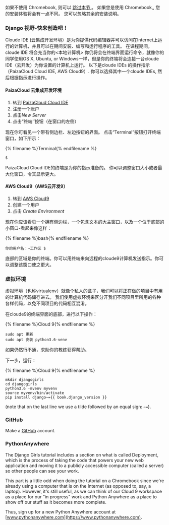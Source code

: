 如果不使用 Chromebook, 则可以 [ 跳过本节 ](http://tutorial.djangogirls.org/en/installation/#install-python)。 如果您是使用 Chromebook,, 您的安装体验将会有一点不同。 您可以忽略其余的安装说明。

### Django 视野-快来创造吧！

Cloude IDE (云集成开发环境）是为你提供代码编辑器并可以访问在Internet上运行的计算机，并且可以在期间安装、编写和运行程序的工具。 在课程期间，cloude IDE 将会充当你的<本地计算机> 你仍将会在终端界面运行命令，就像你的同学使用OS X, Ubuntu, or Windows一样，但是你的终端将会连接一台cloude IDE（云开发）为你设置的计算机上运行。 以下是cloude IDEs 的操作指示（PaizaCloud Cloud IDE, AWS Cloud9）. 你可以选择其中一个cloude IDEs, 然后根据指示进行操作。

#### PaizaCloud 云集成开发环境

1. 转到 [PaizaCloud Cloud IDE](https://paiza.cloud/)
2. 注册一个账户
3. 点击*New Server*
4. 点击“终端‘’按钮（在窗口的左侧）

现在你可看见一个带有侧边栏、左边按钮的界面。 点击“Terminal”按钮打开终端窗口，如下所示：

{% filename %}Terminal{% endfilename %}

    $
    

PaizaCloud Cloud IDE的终端是为你的指示准备的。 你可以调整窗口大小或者最大化窗口，令其显示更大。

#### AWS Cloud9（AWS云开发9）

1. 转到 [AWS Cloud9](https://aws.amazon.com/cloud9/)
2. 创建一个用户
3. 点击 *Create Environment*

现在你应该看见一个拥有侧边栏，一个包含文本的大主窗口，以及一个位于底部的小窗口-看起来像这样：

{% filename %}bash{% endfilename %}

    你的用户名：~工作区 $
    

底部的区域是你的终端。你可以用终端来向远程的cloude9计算机发送指示。你可以调整该窗口使之更大。

### 虚拟环境

虚拟环境（也称virtualenv）就像个私人的盒子，我们可以将正在做的项目中有用的计算机代码储存进去。 我们使用虚拟环境来区分开我们不同项目里所用的各种各样代码，以免不同项目的代码相互混淆。

在cloude9的终端界面的底部，进行以下操作：

{% filename %}Cloud 9{% endfilename %}

    sudo apt 更新
    sudo apt 安装 python3.6-venv
    

如果仍然行不通，求助你的教练获得帮助。

下一步，运行：

{% filename %}Cloud 9{% endfilename %}

    mkdir djangogirls
    cd djangogirls
    python3.6 -mvenv myvenv
    source myvenv/bin/activate
    pip install django~={{ book.django_version }}
    

(note that on the last line we use a tilde followed by an equal sign: `~=`).

### GitHub

Make a [GitHub](https://github.com) account.

### PythonAnywhere

The Django Girls tutorial includes a section on what is called Deployment, which is the process of taking the code that powers your new web application and moving it to a publicly accessible computer (called a server) so other people can see your work.

This part is a little odd when doing the tutorial on a Chromebook since we're already using a computer that is on the Internet (as opposed to, say, a laptop). However, it's still useful, as we can think of our Cloud 9 workspace as a place for our "in progress" work and Python Anywhere as a place to show off our stuff as it becomes more complete.

Thus, sign up for a new Python Anywhere account at [www.pythonanywhere.com](https://www.pythonanywhere.com).